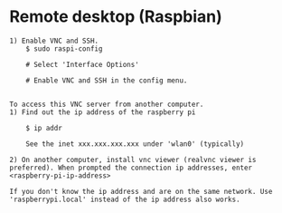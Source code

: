 # Remote desktop (Raspbian)
	1) Enable VNC and SSH. 
		$ sudo raspi-config

	 	# Select 'Interface Options'

		# Enable VNC and SSH in the config menu.


	To access this VNC server from another computer.
	1) Find out the ip address of the raspberry pi 

		$ ip addr

		See the inet xxx.xxx.xxx.xxx under 'wlan0' (typically)

	2) On another computer, install vnc viewer (realvnc viewer is preferred). When prompted the connection ip addresses, enter <raspberry-pi-ip-address>

	If you don't know the ip address and are on the same network. Use 'raspberrypi.local' instead of the ip address also works.
